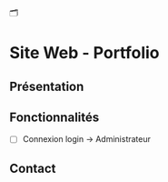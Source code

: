 🗂 
# Site Web - Portfolio

## Présentation 

## Fonctionnalités

- [ ] Connexion login -> Administrateur

## Contact 

